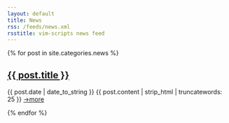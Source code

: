 ```yaml
---
layout: default
title: News
rss: /feeds/news.xml
rsstitle: vim-scripts news feed
---
```


{% for post in site.categories.news %}
<div class="post">
 <h2 class="title"><a href="{{ post.url }}">{{ post.title }}</a></h2>
 <p class="content">
  <span class="date">{{ post.date | date_to_string }}</span>
    {{ post.content | strip_html | truncatewords: 25 }}
  <a href="{{ post.url }}">→more</a>
 </p>
</div>
{% endfor %}

